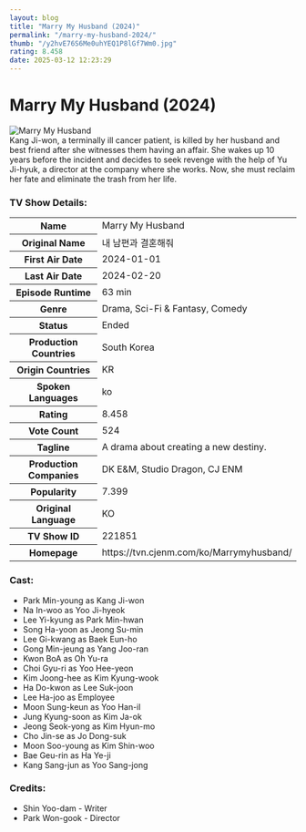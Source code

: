```yaml
---
layout: blog
title: "Marry My Husband (2024)"
permalink: "/marry-my-husband-2024/"
thumb: "/y2hvE76S6Me0uhYEQ1P8lGf7Wm0.jpg"
rating: 8.458
date: 2025-03-12 12:23:29
---
```

<h1 class="title">Marry My Husband (2024)</h1><div class="poster"><img src="{{ site.imglink }}/y2hvE76S6Me0uhYEQ1P8lGf7Wm0.jpg" class="img-fluid my-3" alt="Marry My Husband"/></div><div class="plot">Kang Ji-won, a terminally ill cancer patient, is killed by her husband and best friend after she witnesses them having an affair. She wakes up 10 years before the incident and decides to seek revenge with the help of Yu Ji-hyuk, a director at the company where she works. Now, she must reclaim her fate and eliminate the trash from her life.</div><h3>TV Show Details:</h3><table class="table table-bordered details"><tr><th>Name</th><td>Marry My Husband</td></tr><tr><th>Original Name</th><td>내 남편과 결혼해줘</td></tr><tr><th>First Air Date</th><td>2024-01-01</td></tr><tr><th>Last Air Date</th><td>2024-02-20</td></tr><tr><th>Episode Runtime</th><td>63 min</td></tr><tr><th>Genre</th><td>Drama, Sci-Fi & Fantasy, Comedy</td></tr><tr><th>Status</th><td>Ended</td></tr><tr><th>Production Countries</th><td>South Korea</td></tr><tr><th>Origin Countries</th><td>KR</td></tr><tr><th>Spoken Languages</th><td>ko</td></tr><tr><th>Rating</th><td>8.458</td></tr><tr><th>Vote Count</th><td>524</td></tr><tr><th>Tagline</th><td>A drama about creating a new destiny.</td></tr><tr><th>Production Companies</th><td>DK E&M, Studio Dragon, CJ ENM</td></tr><tr><th>Popularity</th><td>7.399</td></tr><tr><th>Original Language</th><td>KO</td></tr><tr><th>TV Show ID</th><td>221851</td></tr><tr><th>Homepage</th><td>https://tvn.cjenm.com/ko/Marrymyhusband/</td></tr></table><h3>Cast:</h3><ul class="list-group cast"><li>Park Min-young as Kang Ji-won</li><li>Na In-woo as Yoo Ji-hyeok</li><li>Lee Yi-kyung as Park Min-hwan</li><li>Song Ha-yoon as Jeong Su-min</li><li>Lee Gi-kwang as Baek Eun-ho</li><li>Gong Min-jeung as Yang Joo-ran</li><li>Kwon BoA as Oh Yu-ra</li><li>Choi Gyu-ri as Yoo Hee-yeon</li><li>Kim Joong-hee as Kim Kyung-wook</li><li>Ha Do-kwon as Lee Suk-joon</li><li>Lee Ha-joo as Employee</li><li>Moon Sung-keun as Yoo Han-il</li><li>Jung Kyung-soon as Kim Ja-ok</li><li>Jeong Seok-yong as Kim Hyun-mo</li><li>Cho Jin-se as Jo Dong-suk</li><li>Moon Soo-young as Kim Shin-woo</li><li>Bae Geu-rin as Ha Ye-ji</li><li>Kang Sang-jun as Yoo Sang-jong</li></ul><h3>Credits:</h3><ul class="list-group crew"><li>Shin Yoo-dam - Writer</li><li>Park Won-gook - Director</li></ul>
